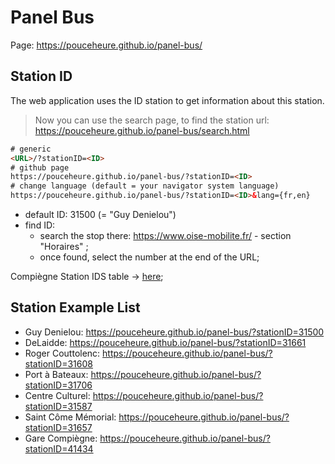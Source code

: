 # Panel Bus

Page: https://pouceheure.github.io/panel-bus/

## Station ID

The web application uses the ID station to get information about this station.

> Now you can use the search page, to find the station url: https://pouceheure.github.io/panel-bus/search.html

```html
# generic
<URL>/?stationID=<ID>
# github page
https://pouceheure.github.io/panel-bus/?stationID=<ID>
# change language (default = your navigator system language)
https://pouceheure.github.io/panel-bus/?stationID=<ID>&lang={fr,en}
```

- default ID: 31500 (= "Guy Denielou")
- find ID:
  - search the stop there: https://www.oise-mobilite.fr/ - section "Horaires" ;
  - once found, select the number at the end of the URL;

Compiègne Station IDS table -> [here](./doc/station_ids.md);



## Station Example List

- Guy Denielou: https://pouceheure.github.io/panel-bus/?stationID=31500
- DeLaidde: https://pouceheure.github.io/panel-bus/?stationID=31661
- Roger Couttolenc: https://pouceheure.github.io/panel-bus/?stationID=31608
- Port à Bateaux: https://pouceheure.github.io/panel-bus/?stationID=31706
- Centre Culturel: https://pouceheure.github.io/panel-bus/?stationID=31587
- Saint Côme Mémorial: https://pouceheure.github.io/panel-bus/?stationID=31657
- Gare Compiègne: https://pouceheure.github.io/panel-bus/?stationID=41434